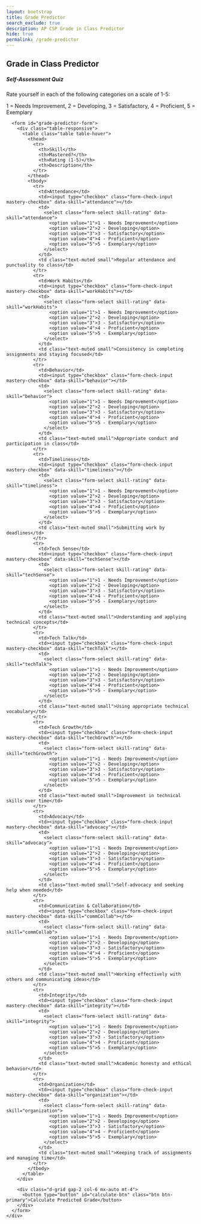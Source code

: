 ```yaml
---
layout: bootstrap
title: Grade Predictor
search_exclude: true
description: AP CSP Grade in Class Predictor
hide: true
permalink: /grade-predictor
---
```


<div class="container mt-5 mb-5">
  <h2 class="text-center mb-5">Grade in Class Predictor</h2>

  <div class="card shadow-sm mb-5">
    <div class="card-body">
      <h5 class="card-title mb-4">Self-Assessment Quiz</h5>
      <p class="card-text">Rate yourself in each of the following categories on a scale of 1-5:</p>
      <p class="text-muted small">1 = Needs Improvement, 2 = Developing, 3 = Satisfactory, 4 = Proficient, 5 = Exemplary</p>
      
      <form id="grade-predictor-form">
        <div class="table-responsive">
          <table class="table table-hover">
            <thead>
              <tr>
                <th>Skill</th>
                <th>Mastered?</th>
                <th>Rating (1-5)</th>
                <th>Description</th>
              </tr>
            </thead>
            <tbody>
              <tr>
                <td>Attendance</td>
                <td><input type="checkbox" class="form-check-input mastery-checkbox" data-skill="attendance"></td>
                <td>
                  <select class="form-select skill-rating" data-skill="attendance">
                    <option value="1">1 - Needs Improvement</option>
                    <option value="2">2 - Developing</option>
                    <option value="3">3 - Satisfactory</option>
                    <option value="4">4 - Proficient</option>
                    <option value="5">5 - Exemplary</option>
                  </select>
                </td>
                <td class="text-muted small">Regular attendance and punctuality to class</td>
              </tr>
              <tr>
                <td>Work Habits</td>
                <td><input type="checkbox" class="form-check-input mastery-checkbox" data-skill="workHabits"></td>
                <td>
                  <select class="form-select skill-rating" data-skill="workHabits">
                    <option value="1">1 - Needs Improvement</option>
                    <option value="2">2 - Developing</option>
                    <option value="3">3 - Satisfactory</option>
                    <option value="4">4 - Proficient</option>
                    <option value="5">5 - Exemplary</option>
                  </select>
                </td>
                <td class="text-muted small">Consistency in completing assignments and staying focused</td>
              </tr>
              <tr>
                <td>Behavior</td>
                <td><input type="checkbox" class="form-check-input mastery-checkbox" data-skill="behavior"></td>
                <td>
                  <select class="form-select skill-rating" data-skill="behavior">
                    <option value="1">1 - Needs Improvement</option>
                    <option value="2">2 - Developing</option>
                    <option value="3">3 - Satisfactory</option>
                    <option value="4">4 - Proficient</option>
                    <option value="5">5 - Exemplary</option>
                  </select>
                </td>
                <td class="text-muted small">Appropriate conduct and participation in class</td>
              </tr>
              <tr>
                <td>Timeliness</td>
                <td><input type="checkbox" class="form-check-input mastery-checkbox" data-skill="timeliness"></td>
                <td>
                  <select class="form-select skill-rating" data-skill="timeliness">
                    <option value="1">1 - Needs Improvement</option>
                    <option value="2">2 - Developing</option>
                    <option value="3">3 - Satisfactory</option>
                    <option value="4">4 - Proficient</option>
                    <option value="5">5 - Exemplary</option>
                  </select>
                </td>
                <td class="text-muted small">Submitting work by deadlines</td>
              </tr>
              <tr>
                <td>Tech Sense</td>
                <td><input type="checkbox" class="form-check-input mastery-checkbox" data-skill="techSense"></td>
                <td>
                  <select class="form-select skill-rating" data-skill="techSense">
                    <option value="1">1 - Needs Improvement</option>
                    <option value="2">2 - Developing</option>
                    <option value="3">3 - Satisfactory</option>
                    <option value="4">4 - Proficient</option>
                    <option value="5">5 - Exemplary</option>
                  </select>
                </td>
                <td class="text-muted small">Understanding and applying technical concepts</td>
              </tr>
              <tr>
                <td>Tech Talk</td>
                <td><input type="checkbox" class="form-check-input mastery-checkbox" data-skill="techTalk"></td>
                <td>
                  <select class="form-select skill-rating" data-skill="techTalk">
                    <option value="1">1 - Needs Improvement</option>
                    <option value="2">2 - Developing</option>
                    <option value="3">3 - Satisfactory</option>
                    <option value="4">4 - Proficient</option>
                    <option value="5">5 - Exemplary</option>
                  </select>
                </td>
                <td class="text-muted small">Using appropriate technical vocabulary</td>
              </tr>
              <tr>
                <td>Tech Growth</td>
                <td><input type="checkbox" class="form-check-input mastery-checkbox" data-skill="techGrowth"></td>
                <td>
                  <select class="form-select skill-rating" data-skill="techGrowth">
                    <option value="1">1 - Needs Improvement</option>
                    <option value="2">2 - Developing</option>
                    <option value="3">3 - Satisfactory</option>
                    <option value="4">4 - Proficient</option>
                    <option value="5">5 - Exemplary</option>
                  </select>
                </td>
                <td class="text-muted small">Improvement in technical skills over time</td>
              </tr>
              <tr>
                <td>Advocacy</td>
                <td><input type="checkbox" class="form-check-input mastery-checkbox" data-skill="advocacy"></td>
                <td>
                  <select class="form-select skill-rating" data-skill="advocacy">
                    <option value="1">1 - Needs Improvement</option>
                    <option value="2">2 - Developing</option>
                    <option value="3">3 - Satisfactory</option>
                    <option value="4">4 - Proficient</option>
                    <option value="5">5 - Exemplary</option>
                  </select>
                </td>
                <td class="text-muted small">Self-advocacy and seeking help when needed</td>
              </tr>
              <tr>
                <td>Communication & Collaboration</td>
                <td><input type="checkbox" class="form-check-input mastery-checkbox" data-skill="commCollab"></td>
                <td>
                  <select class="form-select skill-rating" data-skill="commCollab">
                    <option value="1">1 - Needs Improvement</option>
                    <option value="2">2 - Developing</option>
                    <option value="3">3 - Satisfactory</option>
                    <option value="4">4 - Proficient</option>
                    <option value="5">5 - Exemplary</option>
                  </select>
                </td>
                <td class="text-muted small">Working effectively with others and communicating ideas</td>
              </tr>
              <tr>
                <td>Integrity</td>
                <td><input type="checkbox" class="form-check-input mastery-checkbox" data-skill="integrity"></td>
                <td>
                  <select class="form-select skill-rating" data-skill="integrity">
                    <option value="1">1 - Needs Improvement</option>
                    <option value="2">2 - Developing</option>
                    <option value="3">3 - Satisfactory</option>
                    <option value="4">4 - Proficient</option>
                    <option value="5">5 - Exemplary</option>
                  </select>
                </td>
                <td class="text-muted small">Academic honesty and ethical behavior</td>
              </tr>
              <tr>
                <td>Organization</td>
                <td><input type="checkbox" class="form-check-input mastery-checkbox" data-skill="organization"></td>
                <td>
                  <select class="form-select skill-rating" data-skill="organization">
                    <option value="1">1 - Needs Improvement</option>
                    <option value="2">2 - Developing</option>
                    <option value="3">3 - Satisfactory</option>
                    <option value="4">4 - Proficient</option>
                    <option value="5">5 - Exemplary</option>
                  </select>
                </td>
                <td class="text-muted small">Keeping track of assignments and managing time</td>
              </tr>
            </tbody>
          </table>
        </div>

        <div class="d-grid gap-2 col-6 mx-auto mt-4">
          <button type="button" id="calculate-btn" class="btn btn-primary">Calculate Predicted Grade</button>
        </div>
      </form>
    </div>
  </div>

  <!-- Results Card (Initially Hidden) -->
  <div id="results-card" class="card shadow-sm mb-5" style="display: none;">
    <div class="card-body">
      <h5 class="card-title">Your Predicted Grade</h5>
      
      <div class="row mt-4">
        <div class="col-md-6">
          <div class="card h-100">
            <div class="card-body text-center">
              <h3 class="card-title">Overall Rating</h3>
              <div class="display-1 fw-bold my-3" id="average-score">0.0</div>
              <p class="card-text">out of 5.0</p>
            </div>
          </div>
        </div>
        
        <div class="col-md-6">
          <div class="card h-100">
            <div class="card-body text-center">
              <h3 class="card-title">Predicted Grade</h3>
              <div class="display-1 fw-bold my-3" id="letter-grade">?</div>
              <p class="card-text" id="grade-feedback"></p>
            </div>
          </div>
        </div>
      </div>
      
      <div class="mt-4">
        <h5>Skills Breakdown</h5>
        <div class="table-responsive">
          <table class="table">
            <thead>
              <tr>
                <th>Skill</th>
                <th>Mastered</th>
                <th>Rating</th>
                <th>Ratio</th>
              </tr>
            </thead>
            <tbody id="skills-breakdown">
              <!-- Will be populated by JavaScript -->
            </tbody>
            <tfoot>
              <tr class="table-active">
                <td><strong>Average</strong></td>
                <td id="mastery-count">0/11</td>
                <td id="total-score">0</td>
                <td id="total-ratio">0.0</td>
              </tr>
            </tfoot>
          </table>
        </div>
      </div>
      
      <div class="d-grid gap-2 col-6 mx-auto mt-4">
        <button type="button" id="reset-btn" class="btn btn-outline-secondary">Start Over</button>
      </div>
    </div>
  </div>
</div>

<script>
  document.addEventListener('DOMContentLoaded', function() {
    const form = document.getElementById('grade-predictor-form');
    const calculateBtn = document.getElementById('calculate-btn');
    const resetBtn = document.getElementById('reset-btn');
    const resultsCard = document.getElementById('results-card');
    
    // Initialize mastery checkboxes to update selects
    const masteryCheckboxes = document.querySelectorAll('.mastery-checkbox');
    masteryCheckboxes.forEach(checkbox => {
      checkbox.addEventListener('change', function() {
        const skill = this.dataset.skill;
        const selectElement = document.querySelector(`.skill-rating[data-skill="${skill}"]`);
        
        if (this.checked) {
          selectElement.value = "5"; // Set to exemplary if marked as mastered
          selectElement.disabled = true;
        } else {
          selectElement.disabled = false;
        }
      });
    });
    
    // Calculate button click handler
    calculateBtn.addEventListener('click', function() {
      // Get all skill ratings
      const skills = {};
      const skillRatings = document.querySelectorAll('.skill-rating');
      
      skillRatings.forEach(select => {
        const skill = select.dataset.skill;
        const rating = parseInt(select.value);
        const masterCheckbox = document.querySelector(`.mastery-checkbox[data-skill="${skill}"]`);
        const mastered = masterCheckbox.checked;
        
        skills[skill] = {
          name: skill,
          rating: rating,
          mastered: mastered,
          ratio: rating / 5  // Calculate ratio (rating / max possible)
        };
      });
      
      // Calculate averages and totals
      const totalRatings = Object.values(skills).reduce((sum, skill) => sum + skill.rating, 0);
      const totalPossible = Object.keys(skills).length * 5; // 5 is max rating
      const averageRating = totalRatings / Object.keys(skills).length;
      const masteredCount = Object.values(skills).filter(skill => skill.mastered).length;
      const totalRatio = totalRatings / totalPossible;
      
      // Determine letter grade based on average rating
      let letterGrade, feedback;
      if (averageRating >= 4.8) {
        letterGrade = 'A+';
        feedback = 'Outstanding! You\'re excelling in all areas of the course.';
      } else if (averageRating >= 4.4) {
        letterGrade = 'A';
        feedback = 'Excellent work! You\'re showing mastery in most areas.';
      } else if (averageRating >= 4.0) {
        letterGrade = 'A-';
        feedback = 'Very good work! You\'re on the right track for success.';
      } else if (averageRating >= 3.7) {
        letterGrade = 'B+';
        feedback = 'Good job! You\'re showing strength in many areas.';
      } else if (averageRating >= 3.4) {
        letterGrade = 'B';
        feedback = 'Solid performance. Continue to develop your skills.';
      } else if (averageRating >= 3.0) {
        letterGrade = 'B-';
        feedback = 'You\'re doing fairly well. Focus on improving your weaker areas.';
      } else if (averageRating >= 2.7) {
        letterGrade = 'C+';
        feedback = 'You\'re meeting basic expectations. Work on consistency.';
      } else if (averageRating >= 2.4) {
        letterGrade = 'C';
        feedback = 'You\'re meeting minimum requirements. More effort is needed.';
      } else if (averageRating >= 2.0) {
        letterGrade = 'C-';
        feedback = 'You\'re at risk. Significant improvement is necessary.';
      } else if (averageRating >= 1.4) {
        letterGrade = 'D';
        feedback = 'You need to address multiple areas to pass this course.';
      } else {
        letterGrade = 'F';
        feedback = 'Immediate intervention is required to pass this course.';
      }
      
      // Update the results display
      document.getElementById('average-score').textContent = averageRating.toFixed(1);
      document.getElementById('letter-grade').textContent = letterGrade;
      document.getElementById('grade-feedback').textContent = feedback;
      
      // Populate skills breakdown table
      const skillsBreakdown = document.getElementById('skills-breakdown');
      skillsBreakdown.innerHTML = '';
      
      // Convert skills object to array and sort by rating (highest first)
      const skillsArray = Object.values(skills).sort((a, b) => b.rating - a.rating);
      
      skillsArray.forEach(skill => {
        const row = document.createElement('tr');
        
        // Format the skill name for display (convert camelCase to Title Case)
        const skillNameFormatted = skill.name
          .replace(/([A-Z])/g, ' $1') // Add space before capital letters
          .replace(/^./, str => str.toUpperCase()); // Capitalize first letter
        
        row.innerHTML = `
          <td>${skillNameFormatted}</td>
          <td>${skill.mastered ? '✓' : '—'}</td>
          <td>${skill.rating}</td>
          <td>${skill.ratio.toFixed(1)}</td>
        `;
        skillsBreakdown.appendChild(row);
      });
      
      // Update totals
      document.getElementById('mastery-count').textContent = `${masteredCount}/${Object.keys(skills).length}`;
      document.getElementById('total-score').textContent = totalRatings;
      document.getElementById('total-ratio').textContent = totalRatio.toFixed(1);
      
      // Show results card
      resultsCard.style.display = 'block';
      
      // Scroll to results
      resultsCard.scrollIntoView({ behavior: 'smooth' });
      
      // Save results to localStorage
      localStorage.setItem('apCspGradeResults', JSON.stringify({
        skills: skills,
        averageRating: averageRating,
        letterGrade: letterGrade,
        feedback: feedback,
        totalRatio: totalRatio,
        masteredCount: masteredCount
      }));
    });
    
    // Reset button click handler
    resetBtn.addEventListener('click', function() {
      // Reset form
      form.reset();
      
      // Re-enable all select elements
      document.querySelectorAll('.skill-rating').forEach(select => {
        select.disabled = false;
      });
      
      // Hide results card
      resultsCard.style.display = 'none';
      
      // Scroll to top of form
      form.scrollIntoView({ behavior: 'smooth' });
      
      // Clear localStorage
      localStorage.removeItem('apCspGradeResults');
    });
    
    // Check if there are saved results
    const savedResults = localStorage.getItem('apCspGradeResults');
    if (savedResults) {
      const results = JSON.parse(savedResults);
      
      // Restore form data
      Object.entries(results.skills).forEach(([key, skill]) => {
        const selectElement = document.querySelector(`.skill-rating[data-skill="${key}"]`);
        const checkboxElement = document.querySelector(`.mastery-checkbox[data-skill="${key}"]`);
        
        if (selectElement && checkboxElement) {
          selectElement.value = skill.rating;
          checkboxElement.checked = skill.mastered;
          
          if (skill.mastered) {
            selectElement.disabled = true;
          }
        }
      });
      
      // Show results
      calculateBtn.click();
    }
  });
</script>
